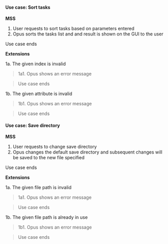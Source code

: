#### Use case: Sort tasks

**MSS**

1. User requests to sort tasks based on parameters entered
2. Opus sorts the tasks list and and result is shown on the GUI to the user

Use case ends

**Extensions**

1a. The given index is invalid

> 1a1. Opus shows an error message

> Use case ends

1b. The given attribute is invalid

> 1b1. Opus shows an error message

> Use case ends

#### Use case: Save directory

**MSS**

1. User requests to change save directory
2. Opus changes the default save directory and subsequent changes will be saved to the new file specified

Use case ends

**Extensions**

1a. The given file path is invalid

> 1a1. Opus shows an error message

> Use case ends

1b. The given file path is already in use

> 1b1. Opus shows an error message

> Use case ends